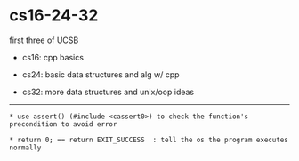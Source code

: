# cs16-24-32

first three of UCSB 

* cs16: cpp basics

* cs24: basic data structures and alg w/ cpp

* cs32: more data structures and unix/oop ideas

*** 


	* use assert() (#include <cassert0>) to check the function's precondition to avoid error
	
	* return 0; == return EXIT_SUCCESS  : tell the os the program executes normally

